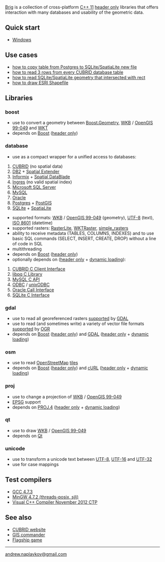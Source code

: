 [Brig](http://code.google.com/p/brig/) is a collection of cross-platform [C++ 11](http://en.wikipedia.org/wiki/C%2B%2B) [header only](http://en.wikipedia.org/wiki/Header-only) libraries that offers interaction with many databases and usability of the geometric data.

## Quick start
 * [Windows](https://github.com/storm-ptr/brig/wiki/quick_start_windows)

## Use cases
 * [how to copy table from Postgres to SQLite/SpatiaLite new file](https://github.com/storm-ptr/brig/wiki/copy_table_from_postgres_to_sqlite_new_file)
 * [how to read 3 rows from every CUBRID database table](https://github.com/storm-ptr/brig/wiki/read_first_3_rows_from_every_cubrid_database_table)
 * [how to read SQLite/SpatiaLite geometry that intersected with rect](https://github.com/storm-ptr/brig/wiki/read_spatialite_geometry_that_intersected_with_rect)
 * [how to draw ESRI Shapefile](https://github.com/storm-ptr/brig/wiki/draw_esri_shapefiles)

## Libraries

### boost
 * use to convert a geometry between [Boost.Geometry](http://www.boost.org/libs/geometry), [WKB](http://en.wikipedia.org/wiki/Well-known_text#Well-known_binary) / [OpenGIS 99-049](http://www.opengeospatial.org/standards/sfs) and [WKT](http://en.wikipedia.org/wiki/Well-known_text)
 * depends on [Boost](http://www.boost.org/) ([header only](http://en.wikipedia.org/wiki/Header-only))

### database
 * use as a compact wrapper for a unified access to databases:
  1. [CUBRID](http://en.wikipedia.org/wiki/CUBRID) (no spatial data)
  2. [DB2](http://en.wikipedia.org/wiki/IBM_DB2) + [Spatial Extender](http://www.ibm.com/software/data/spatial/db2spatial/)
  3. [Informix](http://en.wikipedia.org/wiki/IBM_Informix) + [Spatial DataBlade](http://www.ibm.com/software/data/informix/blades/spatial/)
  4. [Ingres](http://en.wikipedia.org/wiki/Ingres_database) (no valid spatial index)
  5. [Microsoft SQL Server](http://en.wikipedia.org/wiki/Microsoft_SQL_Server)
  6. [MySQL](http://en.wikipedia.org/wiki/MySQL)
  7. [Oracle](http://en.wikipedia.org/wiki/Oracle_Database)
  8. [Postgres](http://en.wikipedia.org/wiki/PostgreSQL) + [PostGIS](http://en.wikipedia.org/wiki/PostGIS)
  9. [SQLite](http://en.wikipedia.org/wiki/SQLite) + [SpatiaLite](http://en.wikipedia.org/wiki/Spatialite)
 * supported formats: [WKB](http://en.wikipedia.org/wiki/Well-known_text#Well-known_binary) / [OpenGIS 99-049](http://www.opengeospatial.org/standards/sfs) (geometry), [UTF-8](http://en.wikipedia.org/wiki/UTF-8) (text), [ISO 8601](http://en.wikipedia.org/wiki/ISO_8601) (datetime)
 * supported rasters: [RasterLite](https://www.gaia-gis.it/fossil/librasterlite/index), [WKTRaster](http://trac.osgeo.org/postgis/wiki/WKTRaster), [simple_rasters](https://github.com/storm-ptr/brig/wiki/simple_rasters)
 * ability to receive metadata (TABLES, COLUMNS, INDEXES) and to use basic SQL commands (SELECT, INSERT, CREATE, DROP) without a line of code in SQL
 * multithreading
 * depends on [Boost](http://www.boost.org/) ([header only](http://en.wikipedia.org/wiki/Header-only))
 * optionally depends on ([header only](http://en.wikipedia.org/wiki/Header-only) + [dynamic loading](http://en.wikipedia.org/wiki/Dynamic_loading)):
  1. [CUBRID C Client Interface](http://www.cubrid.org/manual/90/en/CCI%20Overview-Overview)
  2. [libpq C Library](http://www.postgresql.org/docs/9.2/static/libpq.html)
  3. [MySQL C API](http://dev.mysql.com/doc/refman/5.6/en/c.html)
  4. [ODBC](http://en.wikipedia.org/wiki/ODBC) / [unixODBC](http://en.wikipedia.org/wiki/UnixODBC)
  5. [Oracle Call Interface](http://en.wikipedia.org/wiki/Oracle_Call_Interface)
  6. [SQLite C Interface](http://www.sqlite.org/c3ref/intro.html)

### gdal
 * use to read all georeferenced rasters [supported](http://www.gdal.org/formats_list.html) by [GDAL](http://en.wikipedia.org/wiki/GDAL)
 * use to read (and sometimes write) a variety of vector file formats [supported](http://www.gdal.org/ogr/ogr_formats.html) by [OGR](http://www.gdal.org/ogr/)
 * depends on [Boost](http://www.boost.org/) ([header only](http://en.wikipedia.org/wiki/Header-only)) and [GDAL](http://en.wikipedia.org/wiki/GDAL) ([header only](http://en.wikipedia.org/wiki/Header-only) + [dynamic loading](http://en.wikipedia.org/wiki/Dynamic_loading))

### osm
 * use to read [OpenStreetMap](http://en.wikipedia.org/wiki/OpenStreetMap) [tiles](http://wiki.openstreetmap.org/wiki/Slippy_map_tilenames)
 * depends on [Boost](http://www.boost.org/) ([header only](http://en.wikipedia.org/wiki/Header-only)) and [cURL](http://en.wikipedia.org/wiki/CURL) ([header only](http://en.wikipedia.org/wiki/Header-only) + [dynamic loading](http://en.wikipedia.org/wiki/Dynamic_loading))

### proj
 * use to change a projection of [WKB](http://en.wikipedia.org/wiki/Well-known_text#Well-known_binary) / [OpenGIS 99-049](http://www.opengeospatial.org/standards/sfs)
 * [EPSG](http://www.epsg.org/) support
 * depends on [PROJ.4](http://trac.osgeo.org/proj/) ([header only](http://en.wikipedia.org/wiki/Header-only) + [dynamic loading](http://en.wikipedia.org/wiki/Dynamic_loading))

### qt
 * use to draw [WKB](http://en.wikipedia.org/wiki/Well-known_text#Well-known_binary) / [OpenGIS 99-049](http://www.opengeospatial.org/standards/sfs)
 * depends on [Qt](http://en.wikipedia.org/wiki/Qt_%28framework%29)

### unicode
 * use to transform a unicode text between [UTF-8](http://en.wikipedia.org/wiki/UTF-8), [UTF-16](http://en.wikipedia.org/wiki/UTF-16) and [UTF-32](http://en.wikipedia.org/wiki/UTF-32)
 * use for case mappings



## Test compilers
 * [GCC 4.7.3](http://en.wikipedia.org/wiki/GNU_Compiler_Collection)
 * [MinGW 4.7.2 (threads-posix, sjlj)](http://sourceforge.net/projects/mingwbuilds/)
 * [Visual C++ Compiler November 2012 CTP](http://aka.ms/vc-ctp)



## See also
 * [CUBRID website](http://www.cubrid.org/wiki_apps/entry/brig-key-features)
 * [GIS commander](http://code.google.com/p/brigantine/)
 * [Flagship game](https://sites.google.com/site/flagshipgame/)


----
andrew.naplavkov@gmail.com
